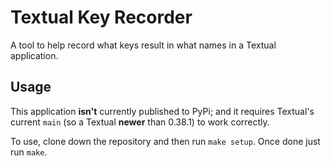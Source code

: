 # Textual Key Recorder

A tool to help record what keys result in what names in a Textual
application.

## Usage

This application **isn't** currently published to PyPi; and it requires
Textual's current `main` (so a Textual **newer** than 0.38.1) to work
correctly.

To use, clone down the repository and then run `make setup`. Once done just
run `make`.
